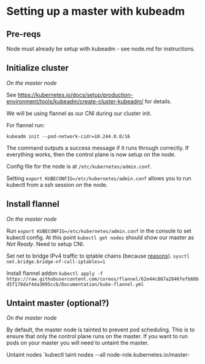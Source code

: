 # Setting up a master with kubeadm

## Pre-reqs

Node must already be setup with kubeadm - see node.md for instructions.

## Initialize cluster

_On the master node_

See https://kubernetes.io/docs/setup/production-environment/tools/kubeadm/create-cluster-kubeadm/ for details.

We will be using flannel as our CNI during our cluster init.

For flannel run:

`kubeadm init --pod-network-cidr=10.244.0.0/16`

The command outputs a success message if it runs through correctly. If everything works, then the control plane is now setup on the node.

Config file for the node is at `/etc/kubernetes/admin.conf`.

Setting `export KUBECONFIG=/etc/kubernetes/admin.conf` allows you to run kubectl from a ssh session *on* the node.

## Install flannel

_On the master node_

Run `export KUBECONFIG=/etc/kubernetes/admin.conf` in the console to set kubectl config.
At this point `kubectl get nodes` should show our master as *Not Ready*. Need to setup CNI.

Set net to bridge IPv4 traffic to iptable chains (because [reasons](https://kubernetes.io/docs/concepts/extend-kubernetes/compute-storage-net/network-plugins/#network-plugin-requirements)).
`sysctl net.bridge.bridge-nf-call-iptables=1`

Install flannel addon
`kubectl apply -f https://raw.githubusercontent.com/coreos/flannel/62e44c867a2846fefb68bd5f178daf4da3095ccb/Documentation/kube-flannel.yml`

## Untaint master (optional?)

_On the master node_

By default, the master node is tainted to prevent pod scheduling. This is to ensure that only the control plane runs on the master. If you want to run pods on your master you will need to untaint the master.

Untaint nodes
`kubectl taint nodes --all node-role.kubernetes.io/master-
